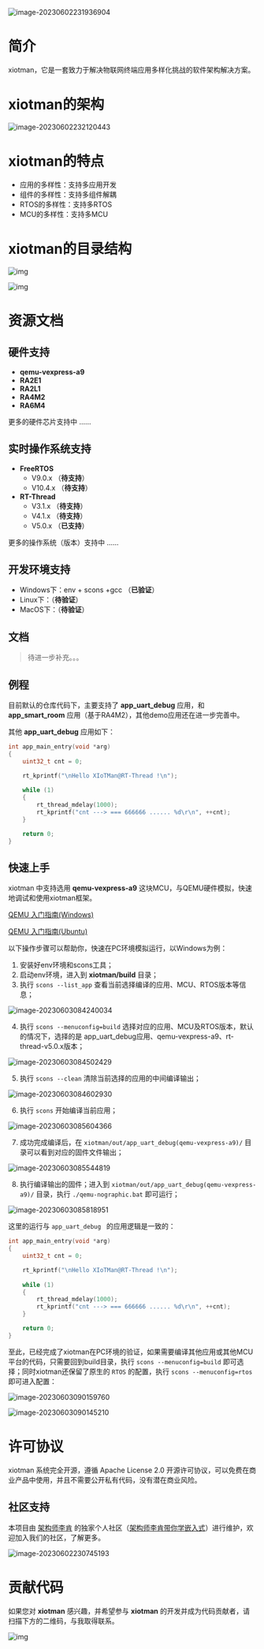 ![image-20230602231936904](docs/xiotman-logo.png)



# 简介

xiotman，它是一套致力于解决物联网终端应用多样化挑战的软件架构解决方案。



# xiotman的架构

![image-20230602232120443](docs/xiotman-architecture.png)



# xiotman的特点

- 应用的多样性：支持多应用开发 
- 组件的多样性：支持多组件解耦 
- RTOS的多样性：支持多RTOS 
- MCU的多样性：支持多MCU



# xiotman的目录结构

![img](docs/xiotman-layers.png)

![img](docs/xiotman-software.png)



# 资源文档

## 硬件支持

- **qemu-vexpress-a9**
- **RA2E1**
- **RA2L1**
- **RA4M2**
- **RA6M4**

更多的硬件芯片支持中 ......



## 实时操作系统支持

- **FreeRTOS**
  - V9.0.x （**待支持**）
  - V10.4.x （**待支持**）
- **RT-Thread**
  - V3.1.x （**待支持**）
  - V4.1.x （**待支持**）
  - V5.0.x （**已支持**）

更多的操作系统（版本）支持中 ......



## 开发环境支持

- Windows下：env + scons +gcc  （**已验证**）
- Linux下：（**待验证**）
- MacOS下：（**待验证**）




## 文档

> 待进一步补充。。。



## 例程

目前默认的仓库代码下，主要支持了 **app_uart_debug** 应用，和 **app_smart_room** 应用（基于RA4M2），其他demo应用还在进一步完善中。

其他 **app_uart_debug** 应用如下：

```c
int app_main_entry(void *arg)
{
	uint32_t cnt = 0;

    rt_kprintf("\nHello XIoTMan@RT-Thread !\n");
    
    while (1)
    {
        rt_thread_mdelay(1000);
        rt_kprintf("cnt ---> === 666666 ...... %d\r\n", ++cnt);
    }

    return 0;
}
```



## **快速上手**

xiotman 中支持选用 **qemu-vexpress-a9** 这块MCU，与QEMU硬件模拟，快速地调试和使用xiotman框架。

[QEMU 入门指南(Windows)](documentation/quick-start/quick_start_qemu/quick_start_qemu.md)

[QEMU 入门指南(Ubuntu)](documentation/quick-start/quick_start_qemu/quick_start_qemu_linux.md)

以下操作步骤可以帮助你，快速在PC环境模拟运行，以Windows为例：

1. 安装好env环境和scons工具；
2. 启动env环境，进入到 **xiotman/build** 目录；
3. 执行 `scons --list_app` 查看当前选择编译的应用、MCU、RTOS版本等信息；

![image-20230603084240034](docs/get-start-1.png)

4. 执行 `scons --menuconfig=build` 选择对应的应用、MCU及RTOS版本，默认的情况下，选择的是 app_uart_debug应用、qemu-vexpress-a9、rt-thread-v5.0.x版本；

![image-20230603084502429](docs/get-start-2.png)

5. 执行 `scons --clean` 清除当前选择的应用的中间编译输出；

![image-20230603084602930](docs/get-start-3.png)

6. 执行 `scons` 开始编译当前应用；

![image-20230603085604366](docs/get-start-4.png)

7. 成功完成编译后，在 `xiotman/out/app_uart_debug(qemu-vexpress-a9)/` 目录可以看到对应的固件文件输出；

![image-20230603085544819](docs/get-start-5.png)

8. 执行编译输出的固件；进入到 `xiotman/out/app_uart_debug(qemu-vexpress-a9)/` 目录，执行 `./qemu-nographic.bat` 即可运行；

![image-20230603085818951](docs/get-start-6.png)

这里的运行与 `app_uart_debug ` 的应用逻辑是一致的：

```c
int app_main_entry(void *arg)
{
	uint32_t cnt = 0;

    rt_kprintf("\nHello XIoTMan@RT-Thread !\n");
    
    while (1)
    {
        rt_thread_mdelay(1000);
        rt_kprintf("cnt ---> === 666666 ...... %d\r\n", ++cnt);
    }

    return 0;
}
```



至此，已经完成了xiotman在PC环境的验证，如果需要编译其他应用或其他MCU平台的代码，只需要回到build目录，执行 `scons --menuconfig=build` 即可选择；同时xiotman还保留了原生的 `RTOS` 的配置，执行 `scons --menuconfig=rtos` 即可进入配置：

![image-20230603090159760](docs/get-start-7.png)

![image-20230603090145210](docs/get-start-8.png)



# **许可协议**

xiotman 系统完全开源，遵循 Apache License 2.0 开源许可协议，可以免费在商业产品中使用，并且不需要公开私有代码，没有潜在商业风险。



## 社区支持

本项目由 [架构师李肯](http://yyds.recan-li.cn) 的独家个人社区（[架构师李肯带你学嵌入式](https://bbs.csdn.net/forums/recan-iot?typeId=2920953)）进行维护，欢迎加入我们的社区，了解更多。

![image-20230602230745193](docs/recan-community.png)



# 贡献代码

如果您对 **xiotman** 感兴趣，并希望参与 **xiotman** 的开发并成为代码贡献者，请扫描下方的二维码，与我取得联系。

![img](docs/wechat.png)
